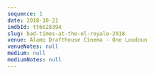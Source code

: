 ```yaml
---
sequence: 1
date: 2018-10-21
imdbId: tt6628394
slug: bad-times-at-the-el-royale-2018
venue: Alamo Drafthouse Cinema - One Loudoun
venueNotes: null
medium: null
mediumNotes: null
---
```


